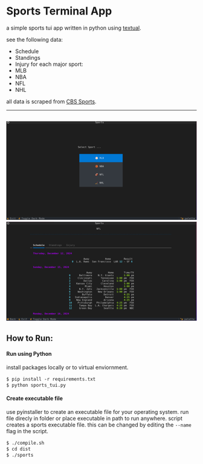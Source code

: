 
# Sports Terminal App

a simple sports tui app written in python using [textual](https://textual.textualize.io/).

see the following data:
- Schedule 
- Standings
- Injury
for each major sport:
- MLB
- NBA
- NFL
- NHL

all data is scraped from [CBS Sports](https://cbssports.com).

---
![screenshot](screenshot.png)
![screenshot](screenshot2.png)
---

## How to Run:

#### Run using Python 
install packages locally or to virtual enviornment.
```
$ pip install -r requirements.txt
$ python sports_tui.py
```

#### Create executable file
use pyinstaller to create an executable file for your operating system.
run file direcly in folder or place executable in path to run anywhere.
script creates a sports executable file. this can be changed by editing the `--name` flag in the script.
```
$ ./compile.sh
$ cd dist
$ ./sports
```
